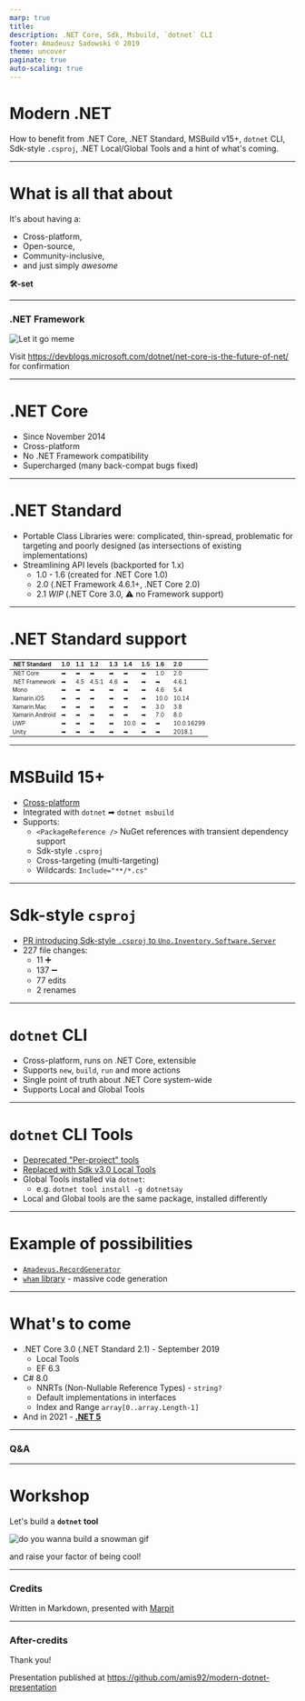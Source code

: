 ```yaml
---
marp: true
title: 
description: .NET Core, Sdk, Msbuild, `dotnet` CLI
footer: Amadeusz Sadowski © 2019
theme: uncover
paginate: true
auto-scaling: true
---
```


# Modern .NET

How to benefit from .NET Core, .NET Standard, MSBuild v15+, `dotnet` CLI, Sdk-style `.csproj`, .NET Local/Global Tools and a hint of what's coming.

<!--
Remind people to install .NET Core SDK (v2.2, check if they have Visual Studio Code, Omnisharp extension)
https://docs.microsoft.com/en-gb/dotnet/core/tutorials/with-visual-studio-code

Useful: Nuget Package Explorer
https://github.com/NuGetPackageExplorer/NuGetPackageExplorer#how-to-install
-->

---

# What is all that about

It's about having a:
- Cross-platform,
- Open-source,
- Community-inclusive,
- and just simply *awesome*

**🛠-set**

---

### .NET Framework

<!-- Play: https://youtu.be/moSFlvxnbgk (Frozen - Let it go) -->

![Let it go meme](https://memegenerator.net/img/instances/x300/52425229.jpg)

Visit https://devblogs.microsoft.com/dotnet/net-core-is-the-future-of-net/ for confirmation

---

# .NET Core

- Since November 2014
- Cross-platform
- No .NET Framework compatibility
- Supercharged (many back-compat bugs fixed)

---

# .NET Standard

- Portable Class Libraries were: complicated, thin-spread, problematic for targeting and poorly designed (as intersections of existing implementations)
- Streamlining API levels (backported for 1.x)
  - 1.0 - 1.6 (created for .NET Core 1.0)
  - 2.0 (.NET Framework 4.6.1+, .NET Core 2.0)
  - 2.1 *WIP* (.NET Core 3.0, ⚠ no Framework support)

---

# .NET Standard support

<!--
source: https://docs.microsoft.com/en-gb/dotnet/standard/net-standard

The following table lists the minimum platform versions that support each .NET Standard version. That means that later versions of a listed platform also support the corresponding .NET Standard version. For example, .NET Core 2.2 supports .NET Standard 2.0 and earlier.

-->
<style scoped> table { font-size: 0.7em } </style>

.NET Standard   | 1.0 | 1.1 | 1.2   | 1.3 | 1.4  | 1.5 | 1.6  | 2.0
|:-             |:-   |:-   |:-     |:-   |:-    |:-   |:-    |:-
.NET Core       | ➡   | ➡   | ➡     | ➡   | ➡    | ➡   | 1.0  | 2.0
.NET Framework  | ➡   | 4.5 | 4.5.1 | 4.6 | ➡    | ➡   | ➡    | 4.6.1
Mono            | ➡   | ➡   | ➡     | ➡   | ➡    | ➡   | 4.6  | 5.4
Xamarin.iOS     | ➡   | ➡   | ➡     | ➡   | ➡    | ➡   | 10.0 | 10.14
Xamarin.Mac     | ➡   | ➡   | ➡     | ➡   | ➡    | ➡   | 3.0  | 3.8
Xamarin.Android | ➡   | ➡   | ➡     | ➡   | ➡    | ➡   | 7.0  | 8.0
UWP             | ➡   | ➡   | ➡     | ➡   | 10.0 | ➡   | ➡    | 10.0.16299
Unity           | ➡   | ➡   | ➡     | ➡   | ➡    | ➡   | ➡    | 2018.1

---

# MSBuild 15+

- [Cross-platform](https://devblogs.microsoft.com/dotnet/msbuild-is-going-cross-platform-with-net-core/)
- Integrated with `dotnet` ➡ `dotnet msbuild`
- Supports:
  - `<PackageReference />` NuGet references with transient dependency support
  - Sdk-style `.csproj`
  - Cross-targeting (multi-targeting)
  - Wildcards: `Include="**/*.cs"`

<!--
See https://devblogs.microsoft.com/dotnet/net-core-tooling-in-visual-studio-15/ 
-->

---

# Sdk-style `csproj`

- [PR introducing Sdk-style `.csproj` to `Uno.Inventory.Software.Server`](https://ivanti.visualstudio.com/Uno/_git/Inventory.Software.Server/pullrequest/25602?_a=overview)
- 227 file changes:
  - 11 ➕
  - 137 ➖
  - 77 edits
  - 2 renames

---

# `dotnet` CLI

- Cross-platform, runs on .NET Core, extensible
- Supports `new`, `build`, `run` and more actions
- Single point of truth about .NET Core system-wide
- Supports Local and Global Tools

---

# `dotnet` CLI Tools

- [Deprecated "Per-project" tools](https://docs.microsoft.com/pl-pl/dotnet/core/tools/extensibility#per-project-based-extensibility)
- [Replaced with Sdk v3.0 Local Tools](https://github.com/dotnet/announcements/issues/107)
- Global Tools installed via `dotnet`:
  - e.g. `dotnet tool install -g dotnetsay`
- Local and Global tools are the same package, installed differently

---

# Example of possibilities

- [`Amadevus.RecordGenerator`](https://amis92.github.io/RecordGenerator/)
- [`wham` library](https://github.com/WarHub/wham/) - massive code generation

---

# What's to come

- .NET Core 3.0 (.NET Standard 2.1) - September 2019
  - Local Tools
  - EF 6.3
- C# 8.0
  - NNRTs (Non-Nullable Reference Types) - `string?`
  - Default implementations in interfaces
  - Index and Range `array[0..array.Length-1]`
- And in 2021 - [**.NET 5**](https://devblogs.microsoft.com/dotnet/introducing-net-5/)

---

### Q&A

---

# Workshop

<!-- Play https://youtu.be/V-zXT5bIBM0 (Frozen - Do You Want to Build a Snowman) -->

Let's build a **`dotnet` tool**

![do you wanna build a snowman gif](https://media.giphy.com/media/r8JjvUvQ7Zd4c/giphy.gif)

and raise your factor of being cool!

<!--
Bootstrapping
https://docs.microsoft.com/en-gb/dotnet/core/tutorials/with-visual-studio-code

.csproj properties
https://docs.microsoft.com/pl-pl/dotnet/core/tools/csproj#nuget-metadata-properties

Create .NET Core Global Tool
https://docs.microsoft.com/pl-pl/dotnet/core/tools/global-tools-how-to-create

Use dotnet-script
https://github.com/filipw/dotnet-script#dotnet-script
-->

---

### Credits

Written in Markdown, presented with [Marpit](https://marpit.marp.app/)

---

### After-credits

Thank you!

Presentation published at https://github.com/amis92/modern-dotnet-presentation
